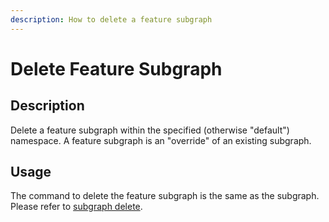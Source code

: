 ```yaml
---
description: How to delete a feature subgraph
---
```


# Delete Feature Subgraph

## Description

Delete a feature subgraph within the specified (otherwise "default") namespace. A feature subgraph is an "override" of an existing subgraph.&#x20;

## Usage

The command to delete the feature subgraph is the same as the subgraph.\
Please refer to [subgraph delete](../subgraph/delete.md).
